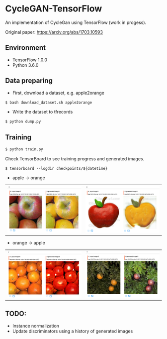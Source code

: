 # CycleGAN-TensorFlow
An implementation of CycleGan using TensorFlow (work in progess).

Original paper: https://arxiv.org/abs/1703.10593

## Environment

* TensorFlow 1.0.0
* Python 3.6.0

## Data preparing

* First, download a dataset, e.g. apple2orange

```bash
$ bash download_dataset.sh apple2orange
```

* Write the dataset to tfrecords

```bash
$ python dump.py
```

## Training

```bash
$ python train.py
```

Check TensorBoard to see training progress and generated images.

```
$ tensorboard --logdir checkpoints/${datetime}
```

* apple -> orange

| | |
|-------------------------|-------------------------|
|![apple2orange](samples/apple2orange_1.png) | ![apple2orange](samples/apple2orange_2.png)|


* orange -> apple

| | |
|-------------------------|-------------------------|
|![orang2apple](samples/orange2apple_1.png) | ![orang2apple](samples/orange2apple_2.png)|

## TODO:

* Instance normalization
* Update discriminators using a history of generated images
